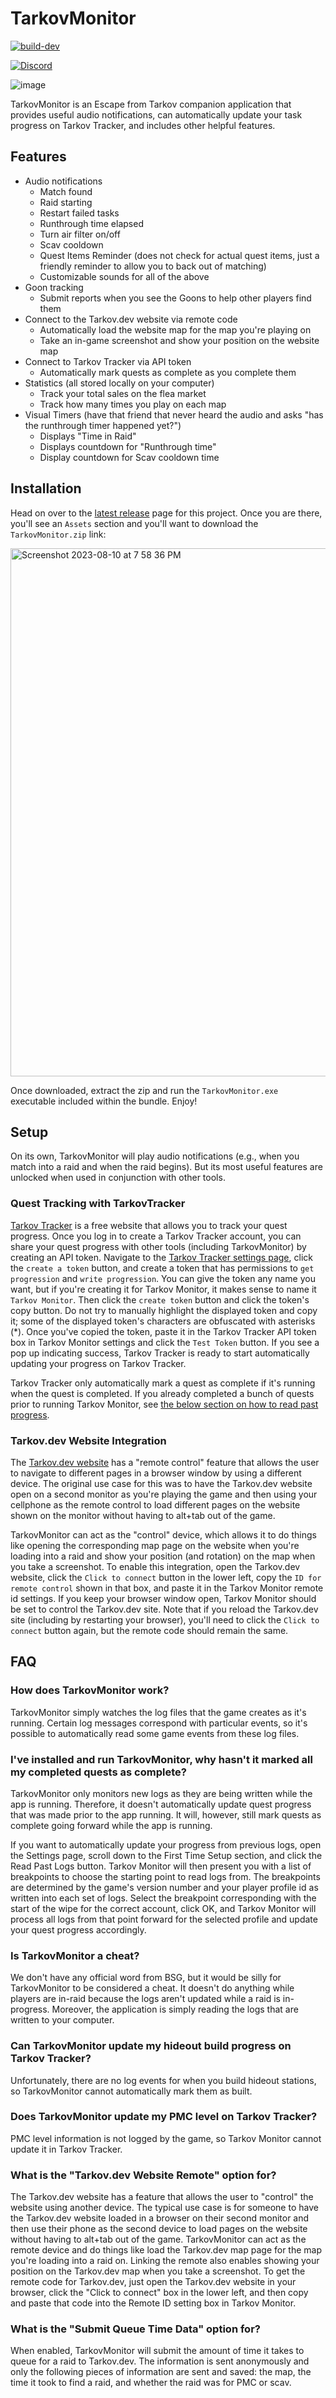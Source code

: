 # TarkovMonitor

[![build-dev](https://github.com/the-hideout/TarkovMonitor/actions/workflows/build-dev.yml/badge.svg)](https://github.com/the-hideout/TarkovMonitor/actions/workflows/build-dev.yml)

[![Discord](https://img.shields.io/discord/956236955815907388?color=7388DA&label=Discord)](https://discord.gg/XPAsKGHSzH)

![image](https://github.com/the-hideout/TarkovMonitor/assets/1557581/99602d29-98c8-4738-8757-0fa763d54e9a)

TarkovMonitor is an Escape from Tarkov companion application that provides useful audio notifications, can automatically update your task progress on Tarkov Tracker, and includes other helpful features.

## Features

- Audio notifications
    - Match found
    - Raid starting
    - Restart failed tasks
    - Runthrough time elapsed
    - Turn air filter on/off
    - Scav cooldown
    - Quest Items Reminder (does not check for actual quest items, just a friendly reminder to allow you to back out of matching)
    - Customizable sounds for all of the above
- Goon tracking
    - Submit reports when you see the Goons to help other players find them
- Connect to the Tarkov.dev website via remote code
    - Automatically load the website map for the map you're playing on
    - Take an in-game screenshot and show your position on the website map
- Connect to Tarkov Tracker via API token
    - Automatically mark quests as complete as you complete them
- Statistics (all stored locally on your computer)
    - Track your total sales on the flea market
    - Track how many times you play on each map
- Visual Timers (have that friend that never heard the audio and asks "has the runthrough timer happened yet?")
   - Displays "Time in Raid"
   - Displays countdown for "Runthrough time"
   - Display countdown for Scav cooldown time

## Installation

Head on over to the [latest release](https://github.com/the-hideout/TarkovMonitor/releases/latest) page for this project. Once you are there, you'll see an `Assets` section and you'll want to download the `TarkovMonitor.zip` link:

<img width="845" alt="Screenshot 2023-08-10 at 7 58 36 PM" src="https://github.com/the-hideout/TarkovMonitor/assets/23362539/86fbb000-25a3-4d71-bf39-45d622d61e8e">

Once downloaded, extract the zip and run the `TarkovMonitor.exe` executable included within the bundle. Enjoy!

## Setup

On its own, TarkovMonitor will play audio notifications (e.g., when you match into a raid and when the raid begins). But its most useful features are unlocked when used in conjunction with other tools.

### Quest Tracking with TarkovTracker

[Tarkov Tracker](https://tarkovtracker.io) is a free website that allows you to track your quest progress. Once you log in to create a Tarkov Tracker account, you can share your quest progress with other tools (including TarkovMonitor) by creating an API token. Navigate to the [Tarkov Tracker settings page](https://tarkovtracker.io/settings), click the `create a token` button, and create a token that has permissions to `get progression` and `write progression`. You can give the token any name you want, but if you're creating it for Tarkov Monitor, it makes sense to name it `Tarkov Monitor`. Then click the `create token` button and click the token's copy button. Do not try to manually highlight the displayed token and copy it; some of the displayed token's characters are obfuscated with asterisks (*). Once you've copied the token, paste it in the Tarkov Tracker API token box in Tarkov Monitor settings and click the `Test Token` button. If you see a pop up indicating success, Tarkov Tracker is ready to start automatically updating your progress on Tarkov Tracker.

Tarkov Tracker only automatically mark a quest as complete if it's running when the quest is completed. If you already completed a bunch of quests prior to running Tarkov Monitor, see [the below section on how to read past progress](#ive-installed-and-run-tarkovmonitor-why-hasnt-it-marked-all-my-completed-quests-as-complete).

### Tarkov.dev Website Integration

The [Tarkov.dev website](https://tarkov.dev) has a "remote control" feature that allows the user to navigate to different pages in a browser window by using a different device. The original use case for this was to have the Tarkov.dev website open on a second monitor as you're playing the game and then using your cellphone as the remote control to load different pages on the website shown on the monitor without having to alt+tab out of the game.

TarkovMonitor can act as the "control" device, which allows it to do things like opening the corresponding map page on the website when you're loading into a raid and show your position (and rotation) on the map when you take a screenshot. To enable this integration, open the Tarkov.dev website, click the `Click to connect` button in the lower left, copy the `ID for remote control` shown in that box, and paste it in the Tarkov Monitor remote id settings. If you keep your browser window open, Tarkov Monitor should be set to control the Tarkov.dev site. Note that if you reload the Tarkov.dev site (including by restarting your browser), you'll need to click the `Click to connect` button again, but the remote code should remain the same.

## FAQ

### How does TarkovMonitor work?

TarkovMonitor simply watches the log files that the game creates as it's running. Certain log messages correspond with particular events, so it's possible to automatically read some game events from these log files.

### I've installed and run TarkovMonitor, why hasn't it marked all my completed quests as complete?

TarkovMonitor only monitors new logs as they are being written while the app is running. Therefore, it doesn't automatically update quest progress that was made prior to the app running. It will, however, still mark quests as complete going forward while the app is running.

If you want to automatically update your progress from previous logs, open the Settings page, scroll down to the First Time Setup section, and click the Read Past Logs button. Tarkov Monitor will then present you with a list of breakpoints to choose the starting point to read logs from. The breakpoints are determined by the game's version number and your player profile id as written into each set of logs. Select the breakpoint corresponding with the start of the wipe for the correct account, click OK, and Tarkov Monitor will process all logs from that point forward for the selected profile and update your quest progress accordingly.

### Is TarkovMonitor a cheat?

We don't have any official word from BSG, but it would be silly for TarkovMonitor to be considered a cheat. It doesn't do anything while players are in-raid because the logs aren't updated while a raid is in-progress. Moreover, the application is simply reading the logs that are written to your computer.

### Can TarkovMonitor update my hideout build progress on Tarkov Tracker?

Unfortunately, there are no log events for when you build hideout stations, so TarkovMonitor cannot automatically mark them as built.

### Does TarkovMonitor update my PMC level on Tarkov Tracker?

PMC level information is not logged by the game, so Tarkov Monitor cannot update it in Tarkov Tracker.

### What is the "Tarkov.dev Website Remote" option for?

The Tarkov.dev website has a feature that allows the user to "control" the website using another device. The typical use case is for someone to have the Tarkov.dev website loaded in a browser on their second monitor and then use their phone as the second device to load pages on the website without having to alt+tab out of the game. TarkovMonitor can act as the remote device and do things like load the Tarkov.dev map page for the map you're loading into a raid on. Linking the remote also enables showing your position on the Tarkov.dev map when you take a screenshot. To get the remote code for Tarkov.dev, just open the Tarkov.dev website in your browser, click the "Click to connect" box in the lower left, and then copy and paste that code into the Remote ID setting box in Tarkov Monitor.

### What is the "Submit Queue Time Data" option for?

When enabled, TarkovMonitor will submit the amount of time it takes to queue for a raid to Tarkov.dev. The information is sent anonymously and only the following pieces of information are sent and saved: the map, the time it took to find a raid, and whether the raid was for PMC or scav.

